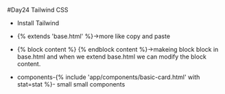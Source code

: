 #Day24 Tailwind CSS

- Install Tailwind

- {% extends 'base.html' %}->more like copy and paste

- {% block content %} {% endblock content %}->makeing block block in base.html and when we extend base.html we can modify the block content.

- components-{% include 'app/components/basic-card.html' with stat=stat %}- small small components
